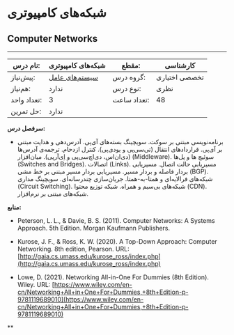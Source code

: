 # شبکه‌های کامپیوتری
## Computer Networks
_______________________________________________________________________________
| نام درس:    | شبکه‌های کامپیوتری                                                 | مقطع:       | کارشناسی      |
| ----------- | ------------------------------------------------------------------ | ----------- | ------------- |
| پیش‌نیاز:   | [سیستم‌های عامل](../docs/curriculum/elective/Operating-Systems.md) | گروه درس:   | تخصصی اختیاری |
| هم‌نیاز:    | ندارد                                                              | نوع درس:    | نظری          |
| تعداد واحد: | 3                                                                  | تعداد ساعت: | 48            |
| حل تمرین:   |  ندارد                                                             |             |               |

**سرفصل درس:**


- برنامه‌نویسی مبتنی بر سوکت. سویچینگ بسته‌های آی‌پی. آدرس‌دهی و هدایت مبتنی بر آی‌پی. قراردادهای انتقال (تی‌سی‌پی و یو‌دی‌پی‌). کنترل ازدحام. ترجمه‌ی آدرس‌ها (دی‌ان‌اس‌، دی‌اچ‌سی‌پی و اِی‌آر‌پی‌). میان‌افزار (Middleware). سوئیچ ها و پل‌ها (Switches and Bridges). اتصالات (Links). مسیریابی حالت اتصال. مسیریابی بردار فاصله و بردار مسیر. مسیریابی بردار مسیر مبتنی بر خط مشی (BGP). شبکه‌های فرالایه‌ای و همتا-به-همتا. جریان‌سازی چندرسانه‌ای. سویچینگ مداری (Circuit Switching). شبکه‌های بی‌سیم و همراه. شبکه توزیع محتوا (CDN). شبکه‌های مبتنی بر نرم‌‌افزار.


**منابع:**


- Peterson, L. L., & Davie, B. S. (2011). Computer Networks: A Systems Approach. 5th Edition. Morgan Kaufmann Publishers.

- Kurose, J. F., & Ross, K. W. (2020). A Top-Down Approach: Computer Networking.  8th edition, Pearson. URL: [http://gaia.cs.umass.edu/kurose_ross/index.php](http://gaia.cs.umass.edu/kurose_ross/index.php)

- Lowe, D. (2021). Networking All-in-One For Dummies (8th Edition). Wiley. URL: [https://www.wiley.com/en-cn/Networking+All+in+One+For+Dummies,+8th+Edition-p-9781119689010](https://www.wiley.com/en-cn/Networking+All+in+One+For+Dummies,+8th+Edition-p-9781119689010)

**
